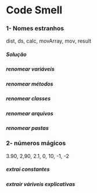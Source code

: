 # Code Smell
### 1- Nomes estranhos
dist, ds, calc, movArray, mov, result
##### Solução
##### renomear variáveis
##### renomear métodos
##### renomear classes
##### renomear arquivos
##### renomear pastas

### 2- números mágicos
3.90, 2,90, 2.1, 0, 10, -1, -2

##### extrai constantes
##### extrair váriveis explicativas


